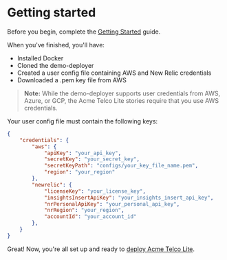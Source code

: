 # Getting started

Before you begin, complete the [Getting Started](../README.md#getting-started) guide.

When you've finished, you'll have:

- Installed Docker
- Cloned the demo-deployer
- Created a user config file containing AWS and New Relic credentials
- Downloaded a .pem key file from AWS

> **Note:** While the demo-deployer supports user credentials from AWS, Azure, or GCP, the Acme Telco Lite stories require that you use AWS credentials.

Your user config file must contain the following keys:

```json
{
    "credentials": {
        "aws": {
            "apiKey": "your_api_key",
            "secretKey": "your_secret_key",
            "secretKeyPath": "configs/your_key_file_name.pem",
            "region": "your_region"
        },
        "newrelic": {
            "licenseKey": "your_license_key",
            "insightsInsertApiKey": "your_insights_insert_api_key",
            "nrPersonalApiKey": "your_personal_api_key",
            "nrRegion": "your_region",
            "accountId": "your_account_id"
        },
    }
}
```

Great! Now, you're all set up and ready to [deploy Acme Telco Lite](deployment.md).